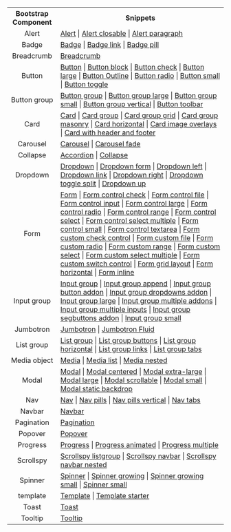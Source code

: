 <table>
<tr><th>Bootstrap Component</th><th>Snippets</th></tr>
<tr><td align="center">Alert</td><td><a href="https://github.com/oufly/Bootstrap4vs/blob/master/SnippetsDocs.md/#b-alert">Alert</a> | <a href="https://github.com/oufly/Bootstrap4vs/blob/master/SnippetsDocs.md/#b-alert-closable">Alert closable</a> | <a href="https://github.com/oufly/Bootstrap4vs/blob/master/SnippetsDocs.md/#b-alert-paragraph">Alert paragraph</a></td></tr>
<tr><td align="center">Badge</td><td><a href="https://github.com/oufly/Bootstrap4vs/blob/master/SnippetsDocs.md/#b-badge">Badge</a> | <a href="https://github.com/oufly/Bootstrap4vs/blob/master/SnippetsDocs.md/#b-badge-link">Badge link</a> | <a href="https://github.com/oufly/Bootstrap4vs/blob/master/SnippetsDocs.md/#b-badge-pill">Badge pill</a></td></tr>
<tr><td align="center">Breadcrumb</td><td><a href="https://github.com/oufly/Bootstrap4vs/blob/master/SnippetsDocs.md/#b-breadcrumb">Breadcrumb</a></td></tr>
<tr><td align="center">Button</td><td><a href="https://github.com/oufly/Bootstrap4vs/blob/master/SnippetsDocs.md/#b-btn">Button</a> | <a href="https://github.com/oufly/Bootstrap4vs/blob/master/SnippetsDocs.md/#b-btn-block">Button block</a> | <a href="https://github.com/oufly/Bootstrap4vs/blob/master/SnippetsDocs.md/#b-btn-check">Button check</a> | <a href="https://github.com/oufly/Bootstrap4vs/blob/master/SnippetsDocs.md/#b-btn-lg">Button large</a> | <a href="https://github.com/oufly/Bootstrap4vs/blob/master/SnippetsDocs.md/#b-btn-outline">Button Outline</a> | <a href="https://github.com/oufly/Bootstrap4vs/blob/master/SnippetsDocs.md/#b-btn-radio">Button radio</a> | <a href="https://github.com/oufly/Bootstrap4vs/blob/master/SnippetsDocs.md/#b-btn-sm">Button small</a> | <a href="https://github.com/oufly/Bootstrap4vs/blob/master/SnippetsDocs.md/#b-btn-toggle">Button toggle</a></td></tr>
<tr><td align="center">Button group</td><td><a href="https://github.com/oufly/Bootstrap4vs/blob/master/SnippetsDocs.md/#b-btn-group">Button group</a> | <a href="https://github.com/oufly/Bootstrap4vs/blob/master/SnippetsDocs.md/#b-btn-group-lg">Button group large</a> | <a href="https://github.com/oufly/Bootstrap4vs/blob/master/SnippetsDocs.md/#b-btn-group-sm">Button group small</a> | <a href="https://github.com/oufly/Bootstrap4vs/blob/master/SnippetsDocs.md/#b-btn-group-vertical">Button group vertical</a> | <a href="https://github.com/oufly/Bootstrap4vs/blob/master/SnippetsDocs.md/#b-btn-toolbar">Button toolbar</a></td></tr>
<tr><td align="center">Card</td><td><a href="https://github.com/oufly/Bootstrap4vs/blob/master/SnippetsDocs.md/#b-card">Card</a> | <a href="https://github.com/oufly/Bootstrap4vs/blob/master/SnippetsDocs.md/#b-card-group">Card group</a> | <a href="https://github.com/oufly/Bootstrap4vs/blob/master/SnippetsDocs.md/#b-card-group-grid">Card group grid</a> | <a href="https://github.com/oufly/Bootstrap4vs/blob/master/SnippetsDocs.md/#b-card-group-masonry">Card group masonry</a> | <a href="https://github.com/oufly/Bootstrap4vs/blob/master/SnippetsDocs.md/#b-card-horizontal">Card horizontal</a> | <a href="https://github.com/oufly/Bootstrap4vs/blob/master/SnippetsDocs.md/#b-card-img-overlay">Card image overlays</a> | <a href="https://github.com/oufly/Bootstrap4vs/blob/master/SnippetsDocs.md/#b-card-header-footer">Card with header and footer</a></td></tr>
<tr><td align="center">Carousel</td><td><a href="https://github.com/oufly/Bootstrap4vs/blob/master/SnippetsDocs.md/#b-carousel">Carousel</a> | <a href="https://github.com/oufly/Bootstrap4vs/blob/master/SnippetsDocs.md/#b-carousel-fade">Carousel fade</a></td></tr>
<tr><td align="center">Collapse</td><td><a href="https://github.com/oufly/Bootstrap4vs/blob/master/SnippetsDocs.md/#b-accordion">Accordion</a> | <a href="https://github.com/oufly/Bootstrap4vs/blob/master/SnippetsDocs.md/#b-collapse">Collapse</a></td></tr>
<tr><td align="center">Dropdown</td><td><a href="https://github.com/oufly/Bootstrap4vs/blob/master/SnippetsDocs.md/#b-dropdown">Dropdown</a> | <a href="https://github.com/oufly/Bootstrap4vs/blob/master/SnippetsDocs.md/#b-dropdown-form">Dropdown form</a> | <a href="https://github.com/oufly/Bootstrap4vs/blob/master/SnippetsDocs.md/#b-dropdown-left">Dropdown left</a> | <a href="https://github.com/oufly/Bootstrap4vs/blob/master/SnippetsDocs.md/#b-dropdown-link">Dropdown link</a> | <a href="https://github.com/oufly/Bootstrap4vs/blob/master/SnippetsDocs.md/#b-dropdown-right">Dropdown right</a> | <a href="https://github.com/oufly/Bootstrap4vs/blob/master/SnippetsDocs.md/#b-dropdown-toggle-split">Dropdown toggle split</a> | <a href="https://github.com/oufly/Bootstrap4vs/blob/master/SnippetsDocs.md/#b-dropdown-up">Dropdown up</a></td></tr>
<tr><td align="center">Form</td><td><a href="https://github.com/oufly/Bootstrap4vs/blob/master/SnippetsDocs.md/#b-form">Form</a> | <a href="https://github.com/oufly/Bootstrap4vs/blob/master/SnippetsDocs.md/#b-form-control-check">Form control check</a> | <a href="https://github.com/oufly/Bootstrap4vs/blob/master/SnippetsDocs.md/#b-form-control-file">Form control file</a> | <a href="https://github.com/oufly/Bootstrap4vs/blob/master/SnippetsDocs.md/#b-form-control-input">Form control input</a> | <a href="https://github.com/oufly/Bootstrap4vs/blob/master/SnippetsDocs.md/#b-form-control-lg">Form control large</a> | <a href="https://github.com/oufly/Bootstrap4vs/blob/master/SnippetsDocs.md/#b-form-control-radio">Form control radio</a> | <a href="https://github.com/oufly/Bootstrap4vs/blob/master/SnippetsDocs.md/#b-form-control-range">Form control range</a> | <a href="https://github.com/oufly/Bootstrap4vs/blob/master/SnippetsDocs.md/#b-form-control-select">Form control select</a> | <a href="https://github.com/oufly/Bootstrap4vs/blob/master/SnippetsDocs.md/#b-form-control-select-multiple">Form control select multiple</a> | <a href="https://github.com/oufly/Bootstrap4vs/blob/master/SnippetsDocs.md/#b-form-control-sm">Form control small</a> | <a href="https://github.com/oufly/Bootstrap4vs/blob/master/SnippetsDocs.md/#b-form-control-textarea">Form control textarea</a> | <a href="https://github.com/oufly/Bootstrap4vs/blob/master/SnippetsDocs.md/#b-form-custom-check">Form custom check control</a> | <a href="https://github.com/oufly/Bootstrap4vs/blob/master/SnippetsDocs.md/#b-form-custom-file">Form custom file</a> | <a href="https://github.com/oufly/Bootstrap4vs/blob/master/SnippetsDocs.md/#b-form-custom-radio">Form custom radio</a> | <a href="https://github.com/oufly/Bootstrap4vs/blob/master/SnippetsDocs.md/#b-form-custom-range">Form custom range</a> | <a href="https://github.com/oufly/Bootstrap4vs/blob/master/SnippetsDocs.md/#b-form-custom-select">Form custom select</a> | <a href="https://github.com/oufly/Bootstrap4vs/blob/master/SnippetsDocs.md/#b-form-custom-select-multiple">Form custom select multiple</a> | <a href="https://github.com/oufly/Bootstrap4vs/blob/master/SnippetsDocs.md/#b-form-custom-switch">Form custom switch control</a> | <a href="https://github.com/oufly/Bootstrap4vs/blob/master/SnippetsDocs.md/#b-form-layout-grid">Form grid layout</a> | <a href="https://github.com/oufly/Bootstrap4vs/blob/master/SnippetsDocs.md/#b-form-horizontal">Form horizontal</a> | <a href="https://github.com/oufly/Bootstrap4vs/blob/master/SnippetsDocs.md/#b-form-inline">Form inline</a></td></tr>
<tr><td align="center">Input group</td><td><a href="https://github.com/oufly/Bootstrap4vs/blob/master/SnippetsDocs.md/#b-input-group">Input group</a> | <a href="https://github.com/oufly/Bootstrap4vs/blob/master/SnippetsDocs.md/#b-input-group-append">Input group append</a> | <a href="https://github.com/oufly/Bootstrap4vs/blob/master/SnippetsDocs.md/#b-input-group-addon-button">Input group button addon</a> | <a href="https://github.com/oufly/Bootstrap4vs/blob/master/SnippetsDocs.md/#b-input-group-addon-dropdowns">Input group dropdowns addon</a> | <a href="https://github.com/oufly/Bootstrap4vs/blob/master/SnippetsDocs.md/#b-input-group-lg">Input group large</a> | <a href="https://github.com/oufly/Bootstrap4vs/blob/master/SnippetsDocs.md/#b-input-group-multiple-addons">Input group multiple addons</a> | <a href="https://github.com/oufly/Bootstrap4vs/blob/master/SnippetsDocs.md/#b-input-group-multiple-inputs">Input group multiple inputs</a> | <a href="https://github.com/oufly/Bootstrap4vs/blob/master/SnippetsDocs.md/#b-input-group-addon-segbuttons">Input group segbuttons addon</a> | <a href="https://github.com/oufly/Bootstrap4vs/blob/master/SnippetsDocs.md/#b-input-group-sm">Input group small</a></td></tr>
<tr><td align="center">Jumbotron</td><td><a href="https://github.com/oufly/Bootstrap4vs/blob/master/SnippetsDocs.md/#b-jumbotron">Jumbotron</a> | <a href="https://github.com/oufly/Bootstrap4vs/blob/master/SnippetsDocs.md/#b-jumbotron-fluid">Jumbotron Fluid</a></td></tr>
<tr><td align="center">List group</td><td><a href="https://github.com/oufly/Bootstrap4vs/blob/master/SnippetsDocs.md/#b-list-group">List group</a> | <a href="https://github.com/oufly/Bootstrap4vs/blob/master/SnippetsDocs.md/#b-list-group-buttons">List group buttons</a> | <a href="https://github.com/oufly/Bootstrap4vs/blob/master/SnippetsDocs.md/#b-list-group-horizontal">List group horizontal</a> | <a href="https://github.com/oufly/Bootstrap4vs/blob/master/SnippetsDocs.md/#b-list-group-links">List group links</a> | <a href="https://github.com/oufly/Bootstrap4vs/blob/master/SnippetsDocs.md/#b-list-group-tabs">List group tabs</a></td></tr>
<tr><td align="center">Media object</td><td><a href="https://github.com/oufly/Bootstrap4vs/blob/master/SnippetsDocs.md/#b-media">Media</a> | <a href="https://github.com/oufly/Bootstrap4vs/blob/master/SnippetsDocs.md/#b-media-list">Media list</a> | <a href="https://github.com/oufly/Bootstrap4vs/blob/master/SnippetsDocs.md/#b-media-nested">Media nested</a></td></tr>
<tr><td align="center">Modal</td><td><a href="https://github.com/oufly/Bootstrap4vs/blob/master/SnippetsDocs.md/#b-modal">Modal</a> | <a href="https://github.com/oufly/Bootstrap4vs/blob/master/SnippetsDocs.md/#b-modal-centered">Modal centered</a> | <a href="https://github.com/oufly/Bootstrap4vs/blob/master/SnippetsDocs.md/#b-modal-xl">Modal extra-large</a> | <a href="https://github.com/oufly/Bootstrap4vs/blob/master/SnippetsDocs.md/#b-modal-lg">Modal large</a> | <a href="https://github.com/oufly/Bootstrap4vs/blob/master/SnippetsDocs.md/#b-modal-scrollable">Modal scrollable</a> | <a href="https://github.com/oufly/Bootstrap4vs/blob/master/SnippetsDocs.md/#b-modal-sm">Modal small</a> | <a href="https://github.com/oufly/Bootstrap4vs/blob/master/SnippetsDocs.md/#b-modal-static-backdrop">Modal static backdrop</a></td></tr>
<tr><td align="center">Nav</td><td><a href="https://github.com/oufly/Bootstrap4vs/blob/master/SnippetsDocs.md/#b-nav">Nav</a> | <a href="https://github.com/oufly/Bootstrap4vs/blob/master/SnippetsDocs.md/#b-nav-pills">Nav pills</a> | <a href="https://github.com/oufly/Bootstrap4vs/blob/master/SnippetsDocs.md/#b-nav-pills-vertical">Nav pills vertical</a> | <a href="https://github.com/oufly/Bootstrap4vs/blob/master/SnippetsDocs.md/#b-nav-tabs">Nav tabs</a></td></tr>
<tr><td align="center">Navbar</td><td><a href="https://github.com/oufly/Bootstrap4vs/blob/master/SnippetsDocs.md/#b-navbar">Navbar</a></td></tr>
<tr><td align="center">Pagination</td><td><a href="https://github.com/oufly/Bootstrap4vs/blob/master/SnippetsDocs.md/#b-pagination">Pagination</a></td></tr>
<tr><td align="center">Popover</td><td><a href="https://github.com/oufly/Bootstrap4vs/blob/master/SnippetsDocs.md/#b-popover">Popover</a></td></tr>
<tr><td align="center">Progress</td><td><a href="https://github.com/oufly/Bootstrap4vs/blob/master/SnippetsDocs.md/#b-progress">Progress</a> | <a href="https://github.com/oufly/Bootstrap4vs/blob/master/SnippetsDocs.md/#b-progress-animated">Progress animated</a> | <a href="https://github.com/oufly/Bootstrap4vs/blob/master/SnippetsDocs.md/#b-progress-multiple">Progress multiple</a></td></tr>
<tr><td align="center">Scrollspy</td><td><a href="https://github.com/oufly/Bootstrap4vs/blob/master/SnippetsDocs.md/#b-scrollspy-listgroup">Scrollspy listgroup</a> | <a href="https://github.com/oufly/Bootstrap4vs/blob/master/SnippetsDocs.md/#b-scrollspy-navbar">Scrollspy navbar</a> | <a href="https://github.com/oufly/Bootstrap4vs/blob/master/SnippetsDocs.md/#b-scrollspy-navbar-nested">Scrollspy navbar nested</a></td></tr>
<tr><td align="center">Spinner</td><td><a href="https://github.com/oufly/Bootstrap4vs/blob/master/SnippetsDocs.md/#b-spinner">Spinner</a> | <a href="https://github.com/oufly/Bootstrap4vs/blob/master/SnippetsDocs.md/#b-spinner-growing">Spinner growing</a> | <a href="https://github.com/oufly/Bootstrap4vs/blob/master/SnippetsDocs.md/#b-spinner-growing-sm">Spinner growing small</a> | <a href="https://github.com/oufly/Bootstrap4vs/blob/master/SnippetsDocs.md/#b-spinner-sm">Spinner small</a></td></tr>
<tr><td align="center">template</td><td><a href="https://github.com/oufly/Bootstrap4vs/blob/master/SnippetsDocs.md/#b-template">Template</a> | <a href="https://github.com/oufly/Bootstrap4vs/blob/master/SnippetsDocs.md/#b-template-starter">Template starter</a></td></tr>
<tr><td align="center">Toast</td><td><a href="https://github.com/oufly/Bootstrap4vs/blob/master/SnippetsDocs.md/#b-toast">Toast</a></td></tr>
<tr><td align="center">Tooltip</td><td><a href="https://github.com/oufly/Bootstrap4vs/blob/master/SnippetsDocs.md/#b-tooltip">Tooltip</a></td></tr>
</table>
